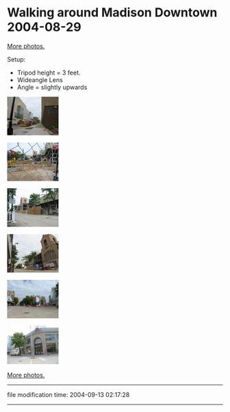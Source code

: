 Walking around Madison Downtown 2004-08-29
==========================================

[More photos.](/p/photos)

Setup:

*   Tripod height = 3 feet.
*   Wideangle Lens
*   Angle = slightly upwards

[![[Thumb]](/photos/thumb/2004-08-29-img_1484.jpg)](/photos/2004-08-29-img_1484.jpg)  

[![[Thumb]](/photos/thumb/2004-08-29-img_1487.jpg)](/photos/2004-08-29-img_1487.jpg)  

[![[Thumb]](/photos/thumb/2004-08-29-img_1488.jpg)](/photos/2004-08-29-img_1488.jpg)  

[![[Thumb]](/photos/thumb/2004-08-29-img_1492.jpg)](/photos/2004-08-29-img_1492.jpg)  

[![[Thumb]](/photos/thumb/2004-08-29-img_1494.jpg)](/photos/2004-08-29-img_1494.jpg)  

[![[Thumb]](/photos/thumb/2004-08-29-img_1496.jpg)](/photos/2004-08-29-img_1496.jpg)  

[More photos.](/p/photos)

* * *

file modification time: 2004-09-13 02:17:28

* * *
